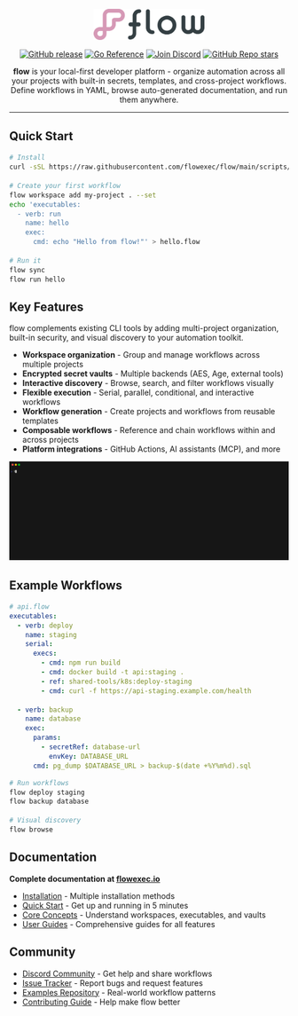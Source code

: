 <p align="center"><a href="https://flowexec.io"><img src="docs/_media/logo.png" alt="flow" width="200"/></a></p>

<p align="center">
    <a href="https://img.shields.io/github/v/release/flowexec/flow"><img src="https://img.shields.io/github/v/release/flowexec/flow" alt="GitHub release"></a>
    <a href="https://pkg.go.dev/github.com/flowexec/flow"><img src="https://pkg.go.dev/badge/github.com/flowexec/flow.svg" alt="Go Reference"></a>
    <a href="https://discord.gg/CtByNKNMxM"><img src="https://img.shields.io/badge/discord-join%20community-7289da?logo=discord&logoColor=white" alt="Join Discord"></a>
    <a href="https://github.com/flowexec/flow"><img alt="GitHub Repo stars" src="https://img.shields.io/github/stars/flowexec/flow"></a>
</p>

<p align="center">
    <b>flow</b> is your local-first developer platform - organize automation across all your projects with built-in secrets, templates, and cross-project workflows.
    Define workflows in YAML, browse auto-generated documentation, and run them anywhere.
</p>

---

## Quick Start

```bash
# Install
curl -sSL https://raw.githubusercontent.com/flowexec/flow/main/scripts/install.sh | bash

# Create your first workflow
flow workspace add my-project . --set
echo 'executables:
  - verb: run
    name: hello
    exec:
      cmd: echo "Hello from flow!"' > hello.flow

# Run it
flow sync
flow run hello
```

## Key Features

flow complements existing CLI tools by adding multi-project organization, built-in security, and visual discovery to your automation toolkit.

- **Workspace organization** - Group and manage workflows across multiple projects
- **Encrypted secret vaults** - Multiple backends (AES, Age, external tools)
- **Interactive discovery** - Browse, search, and filter workflows visually
- **Flexible execution** - Serial, parallel, conditional, and interactive workflows
- **Workflow generation** - Create projects and workflows from reusable templates
- **Composable workflows** - Reference and chain workflows within and across projects
- **Platform integrations** - GitHub Actions, AI assistants (MCP), and more

<p align="center"><img src="docs/_media/demo.gif" alt="flow" width="1600"/></p>

## Example Workflows

```yaml
# api.flow
executables:
  - verb: deploy
    name: staging
    serial:
      execs:
        - cmd: npm run build
        - cmd: docker build -t api:staging .
        - ref: shared-tools/k8s:deploy-staging
        - cmd: curl -f https://api-staging.example.com/health

  - verb: backup
    name: database
    exec:
      params:
        - secretRef: database-url
          envKey: DATABASE_URL
      cmd: pg_dump $DATABASE_URL > backup-$(date +%Y%m%d).sql
```

```bash
# Run workflows
flow deploy staging
flow backup database

# Visual discovery
flow browse
```

## Documentation

**Complete documentation at [flowexec.io](https://flowexec.io)**

- [Installation](https://flowexec.io/installation) - Multiple installation methods
- [Quick Start](https://flowexec.io/quickstart) - Get up and running in 5 minutes
- [Core Concepts](https://flowexec.io/guide/concepts) - Understand workspaces, executables, and vaults
- [User Guides](https://flowexec.io/guide/README) - Comprehensive guides for all features

## Community

- [Discord Community](https://discord.gg/CtByNKNMxM) - Get help and share workflows
- [Issue Tracker](https://github.com/flowexec/flow/issues) - Report bugs and request features
- [Examples Repository](https://github.com/flowexec/examples) - Real-world workflow patterns
- [Contributing Guide](https://flowexec.io/development) - Help make flow better

